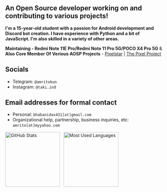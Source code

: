An Open Source developer working on and contributing to various projects!
------------------------------------------------------------------------

**I'm a 15-year-old student with a passion for Android development and Discord bot creation. I have experience with Python and a bit of JavaScript. I'm also skilled in a variety of other areas.**
 
 **Maintaining - Redmi Note 11E Pro/Redmi Note 11 Pro 5G/POCO X4 Pro 5G** & **Also Core Member Of Verious AOSP Projects** - [Pixelstar](https://github.com/Project-PixelStar)  | [The Pixel Project](https://github.com/The-Pixel-Project) 

Socials 
--------

- Telegram: `@amritokun`
- Instagram: `@taki.ind`
  
Email addresses for formal contact
----------------------------------

- Personal: `bhabanidas431[at]gmail.com` 
- Organizational help, partnership, business inquiries, etc: `amrito[at]myyahoo.com`



<p>
    <img height=175 alt="GitHub Stats" src="https://github-readme-stats.vercel.app/api?username=takixamru&show_icons=true&count_private=true&theme=dark" />&nbsp;&nbsp;
    <img height=175 alt="Most Used Languages" src="https://github-readme-stats.vercel.app/api/top-langs/?username=takixamru&layout=compact&theme=dark" />&nbsp;&nbsp;
</p>
